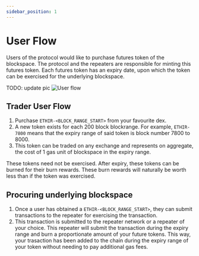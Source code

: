 ```yaml
---
sidebar_position: 1
---
```


# User Flow 

Users of the protocol would like to purchase futures token of the blockspace. The protocol and the repeaters are responsible for minting this futures token. Each futures token has an expiry date, upon which the token can be exercised for the underlying blockspace.

TODO: update pic
![User flow](/img/user_flow.png)

## Trader User Flow

1. Purchase `ETHIR-<BLOCK_RANGE_START>` from your favourite dex.
  1. A new token exists for each 200 block blockrange. For example, `ETHIR-7800` means that the expiry range of said token is block number 7800 to 8000.
1. This token can be traded on any exchange and represents on aggregate, the cost of 1 gas unit of blockspace in the expiry range.

These tokens need not be exercised. After expiry, these tokens can be burned for their burn rewards. These burn rewards will naturally be worth less than if the token was exercised.

## Procuring underlying blockspace

1. Once a user has obtained a `ETHIR-<BLOCK_RANGE_START>`, they can submit transactions to the repeater for exercising the transaction.
1. This transaction is submitted to the repeater network or a repeater of your choice. This repeater will submit the transaction during the expiry range and burn a proportionate amount of your future tokens. This way, your trasaction has been added to the chain during the expiry range of your token without needing to pay additional gas fees.
